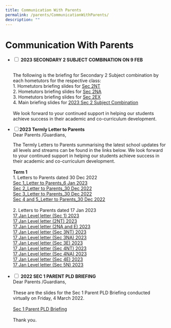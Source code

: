 ```yaml
---
title: Communication With Parents
permalink: /parents/CommunicationWithParents/
description: ""
---
```

<h1>Communication With Parents</h1>

<ul class="jekyllcodex_accordion">
<li>
<input type="checkbox" id="accordion1">
<label for="accordion1"><b>2023 SECONDARY 2 SUBJECT COMBINATION ON 9 FEB</b>
</label>
<div><br>
<p>The following is the briefing for Secondary 2 Subject combination by each hometutors for the respective class:
	
<br>
1.  Hometutors briefing slides for <a href="/files/2023%20Sec%202%20Sub%20Combi/Sec%202NT%20Subj%20Combi%20briefing%20by%20HTs%20for%20website.pdf">Sec 2NT</a><br>
2.  Hometutors briefing slides for <a href="/files/2023%20Sec%202%20Sub%20Combi/Sec%202NA%20Subj%20Combi%20Briefing%20by%20HTs%20for%20website.pdf">Sec 2NA</a><br>
3.  Hometutors briefing slides for <a href="/files/2023%20Sec%202%20Sub%20Combi/Sec%202E%20Subj%20Combi%20Briefing%20by%20HTs%20for%20website.pdf">Sec 2EX</a><br>
4.  Main briefing slides for <a href="/files/2023%20Sec%202%20Sub%20Combi/Sec%202%20Subj%20combi_2023%20for%20website.pdf">2023 Sec 2 Subject Combination</a><br>
<br>
We look forward to your continued support in helping our students achieve success in their academic and co-curriculum development.</p></div></li>


	
<li>	
<input type="checkbox" id="accordion2"><label for="accordion2"><b>2023 Termly Letter to Parents</b></label>
<br>
<div>Dear Parents /Guardians,</div>
<p><div>The Termly Letters to Parents summarising the latest school updates for all levels and streams can be found in the links below. We look forward to your continued support in helping our students achieve success in their academic and co-curriculum development.<br /><br />  </div>
<div>
<b>Term 1</b>
<br>1. Letters to Parents dated 30 Dec 2022<br>
<a href="/files/2023%20Termly%20Letter%20to%20Parents/Sec%201_Letter%20to%20Parents_6%20Jan%202023.pdf">Sec 1_Letter to Parents_6 Jan 2023</a><br>
<a href="/files/2023%20Termly%20Letter%20to%20Parents/Sec%202_Letter%20to%20Parents_30%20Dec%202022.pdf">Sec 2_Letter to Parents_30 Dec 2022</a><br>
<a href="/files/2023%20Termly%20Letter%20to%20Parents/Sec%203_Letter%20to%20Parents_30%20Dec%202022.pdf">Sec 3_Letter to Parents_30 Dec 2022</a><br>
<a href="/files/2023%20Termly%20Letter%20to%20Parents/Sec%204%20and%205_Letter%20to%20Parents_30%20Dec%202022.pdf">Sec 4 and 5_Letter to Parents_30 Dec 2022</a><br>
<br>
<div>2. Letters to Parents dated 17 Jan 2023<br>
<a href="/files/2023%20Termly%20Letter%20to%20Parents/17%20Jan%20Level%20letter%20Sec%201%202023.pdf">17 Jan Level letter (Sec 1) 2023</a><br>
<a href="/files/2023%20Termly%20Letter%20to%20Parents/17%20Jan%20Level%20letter%202NT%202023.pdf">17 Jan Level letter (2NT) 2023</a><br>
<a href="/files/2023%20Termly%20Letter%20to%20Parents/17%20Jan%20Level%20letter%202NA%20and%20E%202023.pdf">17 Jan Level letter (2NA and E) 2023</a><br>
<a href="/files/2023%20Termly%20Letter%20to%20Parents/17%20Jan%20Level%20letter%20Sec%203NT%202023.pdf">17 Jan Level letter (Sec 3NT) 2023</a><br>
<a href="/files/2023%20Termly%20Letter%20to%20Parents/17%20Jan%20Level%20letter%20Sec%203NA%202023.pdf">17 Jan Level letter (Sec 3NA) 2023</a><br>
<a href="/files/2023%20Termly%20Letter%20to%20Parents/17%20Jan%20Level%20letter%20Sec%203E%202023.pdf">17 Jan Level letter (Sec 3E) 2023</a><br>
<a href="/files/2023%20Termly%20Letter%20to%20Parents/17%20Jan%20Level%20letter%20Sec%204NT%202023.pdf">17 Jan Level letter (Sec 4NT) 2023</a><br>
<a href="/files/2023%20Termly%20Letter%20to%20Parents/17%20Jan%20Level%20letter%20Sec%203NA%202023.pdf">17 Jan Level letter (Sec 4NA) 2023</a><br>
<a href="/files/2023%20Termly%20Letter%20to%20Parents/17%20Jan%20Level%20letter%20Sec%204E%202023.pdf">17 Jan Level letter (Sec 4E) 2023</a><br>
<a href="/files/2023%20Termly%20Letter%20to%20Parents/17%20Jan%20Level%20letter%20Sec%205N%202023.pdf">17 Jan Level letter (Sec 5N) 2023</a></div><br>
</div>
</li>
	
<li>
<input type="checkbox" id="accordion3"><label for="accordion3">
<b>2022 SEC 1 PARENT PLD BRIEFING</b></label>

<div>
Dear Parents /Guardians,<br>
<br>
These are the slides for the Sec 1 Parent PLD Briefing conducted virtually on Friday, 4 March 2022.<br>
<br>
<a href="/files/Sec 1 Parent PLD Briefing.pdf">Sec 1 Parent PLD Briefing</a><br>
<br>
Thank you.
</div>
</li>
</ul>